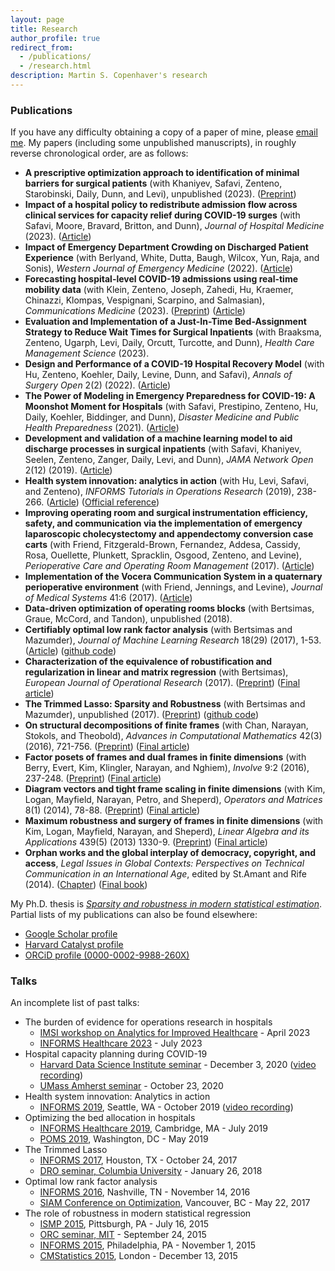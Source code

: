 ```yaml
---
layout: page
title: Research
author_profile: true
redirect_from: 
  - /publications/
  - /research.html
description: Martin S. Copenhaver's research
---
```

### Publications
If you have any difficulty obtaining a copy of a paper of mine, please <a href="mailto:first initial and last name at mgh.harvard.edu">email me</a>. My papers (including some unpublished manuscripts), in roughly reverse chronological order, are as follows:
* **A prescriptive optimization approach to identification of minimal barriers for surgical patients** (with Khaniyev, Safavi, Zenteno, Starobinski, Daily, Dunn, and Levi), unpublished (2023). ([Preprint](https://www.medrxiv.org/content/10.1101/2023.03.24.23287694v1.full.pdf))
* **Impact of a hospital policy to redistribute admission flow across clinical services for capacity relief during COVID-19 surges** (with Safavi, Moore, Bravard, Britton, and Dunn), _Journal of Hospital Medicine_ (2023). ([Article](https://shmpublications.onlinelibrary.wiley.com/doi/10.1002/jhm.13058))
* **Impact of Emergency Department Crowding on Discharged Patient Experience** (with Berlyand, White, Dutta, Baugh, Wilcox, Yun, Raja, and Sonis), _Western Journal of Emergency Medicine_ (2022). ([Article](https://escholarship.org/uc/item/5tw0n5sc))
* **Forecasting hospital-level COVID-19 admissions using real-time mobility data** (with Klein, Zenteno, Joseph, Zahedi, Hu, Kraemer, Chinazzi, Klompas, Vespignani, Scarpino, and Salmasian), _Communications Medicine_ (2023). ([Preprint](https://www.medrxiv.org/content/10.1101/2022.06.06.22275840)) ([Article](https://www.nature.com/articles/s43856-023-00253-5))
* **Evaluation and Implementation of a Just-In-Time Bed-Assignment Strategy to Reduce Wait Times for Surgical Inpatients** (with Braaksma, Zenteno, Ugarph, Levi, Daily, Orcutt, Turcotte, and Dunn), _Health Care Management Science_  (2023).
* **Design and Performance of a COVID-19 Hospital Recovery Model** (with Hu, Zenteno, Koehler, Daily, Levine, Dunn, and Safavi), _Annals of Surgery Open_ 2(2) (2022). ([Article](https://journals.lww.com/aosopen/Fulltext/2021/06000/Design_and_Performance_of_a_COVID_19_Hospital.9.aspx))
* **The Power of Modeling in Emergency Preparedness for COVID-19: A Moonshot Moment for Hospitals** (with Safavi, Prestipino, Zenteno, Hu, Daily, Koehler, Biddinger, and Dunn), _Disaster Medicine and Public Health Preparedness_ (2021). ([Article](https://doi.org/10.1017/dmp.2021.51))
* **Development and validation of a machine learning model to aid discharge processes in surgical inpatients** (with Safavi, Khaniyev, Seelen, Zenteno, Zanger, Daily, Levi, and Dunn), _JAMA Network Open_ 2(12) (2019). ([Article](https://jamanetwork.com/journals/jamanetworkopen/fullarticle/2757372))
* **Health system innovation: analytics in action** (with Hu, Levi, Safavi, and Zenteno), _INFORMS Tutorials in Operations Research_ (2019), 238-266. ([Article](https://martincopenhaver.github.io/files/AnalyticsInAction.pdf)) ([Official reference](https://pubsonline.informs.org/doi/10.1287/educ.2019.0202))
* **Improving operating room and surgical instrumentation efficiency, safety, and communication via the implementation of emergency laparoscopic cholecystectomy and appendectomy conversion case carts** (with Friend, Fitzgerald-Brown, Fernandez, Addesa, Cassidy, Rosa, Ouellette, Plunkett, Spracklin, Osgood, Zenteno, and Levine), _Perioperative Care and Operating Room Management_ (2017). ([Article](http://www.sciencedirect.com/science/article/pii/S2405603017300055))
* **Implementation of the Vocera Communication System in a quaternary perioperative environment** (with Friend, Jennings, and Levine), _Journal of Medical Systems_ 41:6 (2017). ([Article](http://link.springer.com/article/10.1007/s10916-016-0652-9))
* **Data-driven optimization of operating rooms blocks** (with Bertsimas, Graue, McCord, and Tandon), unpublished (2018).
* **Certifiably optimal low rank factor analysis** (with Bertsimas and Mazumder), _Journal of Machine Learning Research_ 18(29) (2017), 1-53. ([Article](http://jmlr.org/papers/v18/15-613.html)) ([github code](https://github.com/copenhaver/factoranalysis))
* **Characterization of the equivalence of robustification and regularization in linear and matrix regression** (with Bertsimas), _European Journal of Operational Research_ (2017). ([Preprint](http://arxiv.org/abs/1411.6160)) ([Final article](http://www.sciencedirect.com/science/article/pii/S0377221717302734))
* **The Trimmed Lasso: Sparsity and Robustness** (with Bertsimas and Mazumder), unpublished (2017). ([Preprint](http://www.optimization-online.org/DB_HTML/2017/08/6167.html)) ([github code](https://github.com/copenhaver/trimmedlasso))
* **On structural decompositions of finite frames** (with Chan, Narayan, Stokols, and Theobold), _Advances in Computational Mathematics_ 42(3) (2016), 721-756. ([Preprint](http://arxiv.org/abs/1411.6138)) ([Final article](http://link.springer.com/article/10.1007%2Fs10444-015-9440-1))
* **Factor posets of frames and dual frames in finite dimensions** (with Berry, Evert, Kim, Klingler, Narayan, and Nghiem), _Involve_ 9:2 (2016), 237-248. ([Preprint](http://arxiv.org/abs/1411.4164)) ([Final article](http://msp.org/involve/2016/9-2/involve-v9-n2-p05-s.pdf))
* **Diagram vectors and tight frame scaling in finite dimensions** (with Kim, Logan, Mayfield, Narayan, Petro, and Sheperd), _Operators and Matrices_ 8(1) (2014), 78-88. ([Preprint](http://arxiv.org/pdf/1303.1159v1.pdf)) ([Final article](http://oam.ele-math.com/08-02/Diagram-vectors-and-tight-frame-scaling-in-finite-dimensions))
* **Maximum robustness and surgery of frames in finite dimensions** (with Kim, Logan, Mayfield, Narayan, and Sheperd), _Linear Algebra and its Applications_ 439(5) (2013) 1330-9. ([Preprint](http://arxiv.org/pdf/1303.1163v1.pdf)) ([Final article](http://www.sciencedirect.com/science/article/pii/S0024379513002784))
* **Orphan works and the global interplay of democracy, copyright, and access**, _Legal Issues in Global Contexts: Perspectives on Technical Communication in an International Age_, edited by St.Amant and Rife (2014). ([Chapter](https://martincopenhaver.github.io/files/orphanworks.pdf)) ([Final book](https://www.routledge.com/Legal-Issues-in-Global-Contexts-Perspectives-on-Technical-Communication/Amant-Rife/p/book/9780895038364))

My Ph.D. thesis is [_Sparsity and robustness in modern statistical estimation_](https://dspace.mit.edu/bitstream/handle/1721.1/119279/1065540471-MIT.pdf). Partial lists of my publications can also be found elsewhere:
* [Google Scholar profile](https://scholar.google.com/citations?user=ieNfNrQAAAAJ)
* [Harvard Catalyst profile](https://connects.catalyst.harvard.edu/Profiles/display/Person/196970)
* [ORCiD profile (0000-0002-9988-260X)](https://orcid.org/0000-0002-9988-260X)


### Talks
An incomplete list of past talks:
* The burden of evidence for operations research in hospitals
  * [IMSI workshop on Analytics for Improved Healthcare](https://www.imsi.institute/activities/analytics-for-improved-healthcare/) - April 2023
  * [INFORMS Healthcare 2023](https://meetings.informs.org/wordpress/healthcare2023/) - July 2023
* Hospital capacity planning during COVID-19
  * [Harvard Data Science Institute seminar](https://datascience.harvard.edu/event/industry-seminar-cecilia-zenteno-mgh) - December 3, 2020 ([video recording](https://www.youtube.com/watch?v=viHA2PzKt7Y))
  * [UMass Amherst seminar](https://blogs.umass.edu/umassinf/author/csipetas/) - October 23, 2020
* Health system innovation: Analytics in action
  * [INFORMS 2019](http://meetings2.informs.org/wordpress/seattle2019/tutorials/), Seattle, WA - October 2019 ([video recording](https://www.youtube.com/watch?v=v4JTc5_7YaE))
* Optimizing the bed allocation in hospitals
  * [INFORMS Healthcare 2019](http://meetings2.informs.org/wordpress/healthcare2019), Cambridge, MA - July 2019
  * [POMS 2019](https://pomsmeetings.org/conf-2019/), Washington, DC - May 2019
* The Trimmed Lasso
  * [INFORMS 2017](http://meetings2.informs.org/wordpress/houston2017/), Houston, TX - October 24, 2017
  * [DRO seminar, Columbia University](http://ieor.columbia.edu/ieor-dro-seminar) - January 26, 2018
 * Optimal low rank factor analysis
   * [INFORMS 2016](http://meetings2.informs.org/wordpress/nashville2016/), Nashville, TN - November 14, 2016
   * [SIAM Conference on Optimization](http://www.siam.org/meetings/op17/), Vancouver, BC - May 22, 2017
 * The role of robustness in modern statistical regression
    * [ISMP 2015](http://www.ismp2015.org/), Pittsburgh, PA - July 16, 2015
    * [ORC seminar, MIT](http://web.mit.edu/orc/www/seminars/2015f/abs/Copenhaver_abs.html) - September 24, 2015
    * [INFORMS 2015](http://meetings2.informs.org/wordpress/philadelphia/), Philadelphia, PA - November 1, 2015
    * [CMStatistics 2015](http://www.cmstatistics.org/CMStatistics2015/), London - December 13, 2015
